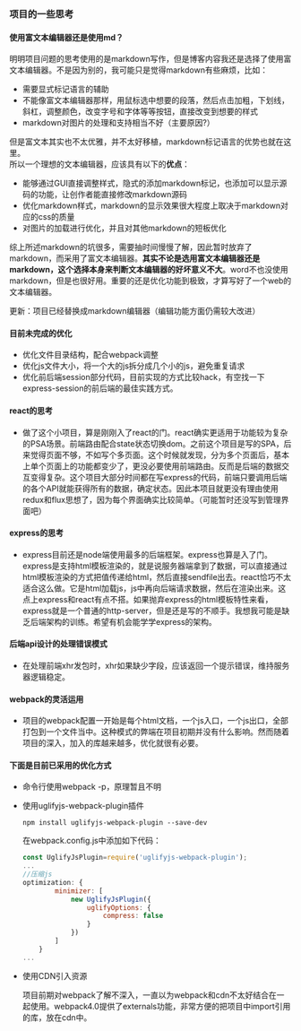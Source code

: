 ### 项目的一些思考

#### 使用富文本编辑器还是使用md？
明明项目问题的思考使用的是markdown写作，但是博客内容我还是选择了使用富文本编辑器。不是因为别的，我可能只是觉得markdown有些麻烦，比如：
 - 需要显式标记语言的辅助
 - 不能像富文本编辑器那样，用鼠标选中想要的段落，然后点击加粗，下划线，斜杠，调整颜色，改变字号和字体等等按钮，直接改变到想要的样式
 - markdown对图片的处理和支持相当不好（主要原因?）

但是富文本其实也不太优雅，并不太好移植，markdown标记语言的优势也就在这里。      
所以一个理想的文本编辑器，应该具有以下的**优点**：
 - 能够通过GUI直接调整样式，隐式的添加markdown标记，也添加可以显示源码的功能，让创作者能直接修改markdown源码
 - 优化markdown样式，markdown的显示效果很大程度上取决于markdown对应的css的质量
 - 对图片的加载进行优化，并且对其他markdown的短板优化
 
综上所述markdown的坑很多，需要抽时间慢慢了解，因此暂时放弃了markdown，而采用了富文本编辑器。**其实不论是选用富文本编辑器还是markdown，这个选择本身来判断文本编辑器的好坏意义不大**。word不也没使用markdown，但是也很好用。重要的还是优化功能到极致，才算写好了一个web的文本编辑器。

更新：项目已经替换成markdown编辑器（编辑功能方面仍需较大改进）


#### 目前未完成的优化
 - 优化文件目录结构，配合webpack调整
 - 优化js文件大小，将一个大的js拆分成几个小的js，避免重复请求
 - 优化前后端session部分代码，目前实现的方式比较hack，有空找一下express-session的前后端的最佳实践方式。

#### react的思考
- 做了这个小项目，算是刚刚入了react的门。react确实更适用于功能较为复杂的PSA场景。前端路由配合state状态切换dom。之前这个项目是写的SPA，后来觉得页面不够，不如写个多页面。这个时候就发现，分为多个页面后，基本上单个页面上的功能都变少了，更没必要使用前端路由。反而是后端的数据交互变得复杂。这个项目大部分时间都在写express的代码，前端只要调用后端的各个API就能获得所有的数据，确定状态。因此本项目就更没有理由使用redux和flux思想了，因为每个界面确实比较简单。（可能暂时还没写到管理界面吧）

#### express的思考
- express目前还是node端使用最多的后端框架。express也算是入了门。express是支持html模板渲染的，就是说服务器端拿到了数据，可以直接通过html模板渲染的方式把值传递给html，然后直接sendfile出去。react恰巧不太适合这么做。它是html加载js，js中再向后端请求数据，然后在渲染出来。这点上express和react有点不搭。如果抛弃express的html模板特性来看，express就是一个普通的http-server，但是还是写的不顺手。我想我可能是缺乏后端架构的训练。希望有机会能学学express的架构。

#### 后端api设计的处理错误模式
 - 在处理前端xhr发包时，xhr如果缺少字段，应该返回一个提示错误，维持服务器逻辑稳定。


#### webpack的灵活运用
 - 项目的webpack配置一开始是每个html文档，一个js入口，一个js出口，全部打包到一个文件当中。这种模式的弊端在项目初期并没有什么影响。然而随着项目的深入，加入的库越来越多，优化就很有必要。

#### 下面是目前已采用的优化方式
 - 命令行使用webpack -p，原理暂且不明
 - 使用uglifyjs-webpack-plugin插件
    ```
    npm install uglifyjs-webpack-plugin --save-dev
    ```
    在webpack.config.js中添加如下代码：
    ```javascript
    const UglifyJsPlugin=require('uglifyjs-webpack-plugin');
    ...
    //压缩js
    optimization: {
            minimizer: [
                new UglifyJsPlugin({
                    uglifyOptions: {
                        compress: false
                    }
                })
            ]
        }
    ...
    ```
 - 使用CDN引入资源

   项目前期对webpack了解不深入，一直以为webpack和cdn不太好结合在一起使用。webpack4.0提供了externals功能，非常方便的把项目中import引用的库，放在cdn中。


